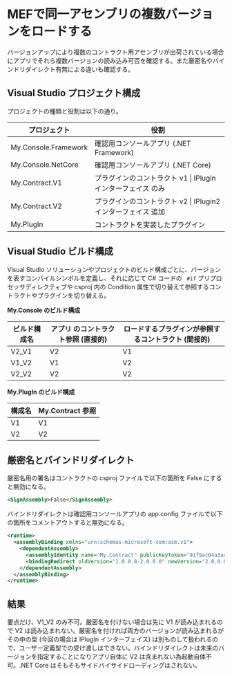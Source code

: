 # MEFで同一アセンブリの複数バージョンをロードする

バージョンアップにより複数のコントラクト用アセンブリが出荷されている場合にアプリでそれら複数バージョンの読み込み可否を確認する。また厳密名やバインドリダイレクト有無による違いも確認する。



## Visual Studio プロジェクト構成

プロジェクトの種類と役割は以下の通り。

| プロジェクト         | 役割                                                         |
| -------------------- | ------------------------------------------------------------ |
| My.Console.Framework | 確認用コンソールアプリ (.NET Framework)                      |
| My.Console.NetCore   | 確認用コンソールアプリ (.NET Core)                           |
| My.Contract.V1       | プラグインのコントラクト v1 \| IPlugin インターフェイス のみ |
| My.Contract.V2       | プラグインのコントラクト v2 \| IPlugin2 インターフェイス 追加 |
| My.PlugIn            | コントラクトを実装したプラグイン                             |



## Visual Studio ビルド構成

Visual Studio ソリューションやプロジェクトのビルド構成ごとに、バージョンを表すコンパイルシンボルを定義し、それに応じて C# コードの ` #if` プリプロセッサディレクティブや csproj 内の Condition 属性で切り替えて参照するコントラクトやプラグインを切り替える。



**My.Console のビルド構成**

| ビルド構成名 | アプリ のコントラクト参照 (直接的) | ロードするプラグインが参照するコントラクト (間接的) |
| ------------ | ---------------------------------- | --------------------------------------------------- |
| V2_V1        | V2                                 | V1                                                  |
| V1_V2        | V1                                 | V2                                                  |
| V2_V2        | V2                                 | V2                                                  |



**My.PlugIn のビルド構成**

| 構成名 | My.Contract 参照 |
| ------ | ---------------- |
| V1     | V1               |
| V2     | V2               |



## 厳密名とバインドリダイレクト



厳密名用の署名はコントラクトの csproj ファイルで以下の箇所を False にすると無効になる。

```xml
<SignAssembly>False</SignAssembly>
```



バインドリダイレクトは確認用コンソールアプリの app.config ファイルで以下の箇所をコメントアウトすると無効になる。

``` xml
<runtime>
  <assemblyBinding xmlns="urn:schemas-microsoft-com:asm.v1">
    <dependentAssembly>
      <assemblyIdentity name="My.Contract" publicKeyToken="91f9ac04a3ac8b10" culture="neutral" />
      <bindingRedirect oldVersion="1.0.0.0-2.0.0.0" newVersion="2.0.0.0" />
    </dependentAssembly>
  </assemblyBinding>
</runtime>
```



## 結果
要点だけ、V1_V2 のみ不可。厳密名を付けない場合は先に V1 が読み込まれるので V2 は読み込まれない。厳密名を付ければ両方のバージョンが読み込まれるが その中の型 (今回の場合は IPlugIn インターフェイス) は別ものして扱われるので、ユーザー定義型での受け渡しはできない。バインドリダイレクトは未来のバージョンを指定することになりアプリ自体に V2 は含まれない為起動自体不可。.NET Core はそもそもサイドバイサイドローディングはされない。

